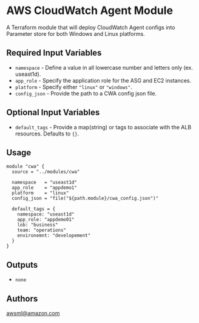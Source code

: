AWS CloudWatch Agent Module
===========

A Terraform module that will deploy CloudWatch Agent configs into Parameter store for both Windows and Linux platforms.

Required Input Variables
----------------------

- `namespace` - Define a value in all lowercase number and letters only (ex. useast1d).
- `app_role` - Specify the application role for the ASG and EC2 instances.
- `platform` - Specify either `"linux"` or `"windows"`.
- `config_json` - Provide the path to a CWA config json file.

Optional Input Variables
----------------------

- `default_tags` - Provide a map(string) or tags to associate with the ALB
resources. Defaults to `{}`.

Usage
-----

```hcl
module "cwa" {
  source = "../modules/cwa"

  namespace   = "useast1d"
  app_role    = "appdemo1"
  platform    = "linux"
  config_json = "file("${path.module}/cwa_config.json")"

  default_tags = {
    namespace: "useast1d"
    app_role: "appdemo01"
    lob: "business"
    team: "operations"
    environemnt: "developement"
  }
}
```

Outputs
----------------------

- `none`

Authors
----------------------

awsml@amazon.com
